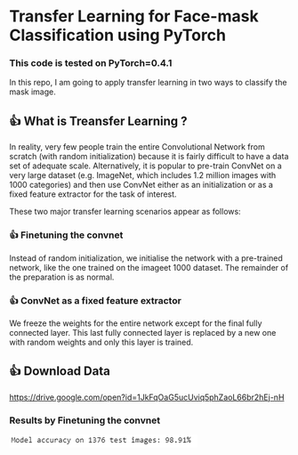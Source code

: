 # Transfer Learning for Face-mask Classification using PyTorch
### This code is tested on PyTorch=0.4.1

In this repo, I am going to apply transfer learning in two ways to classify the mask image.

## :+1: What is Treansfer Learning ?

In reality, very few people train the entire Convolutional Network from scratch (with random initialization) because it is fairly difficult to have a data set of adequate scale. Alternatively, it is popular to pre-train ConvNet on a very large dataset (e.g. ImageNet, which includes 1.2 million images with 1000 categories) and then use ConvNet either as an initialization or as a fixed feature extractor for the task of interest.

These two major transfer learning scenarios appear as follows: 

### :+1: Finetuning the convnet
Instead of random initialization, we initialise the network with a pre-trained network, like the one trained on the imageet 1000 dataset. The remainder of the preparation is as normal. 

### :+1: ConvNet as a fixed feature extractor
We freeze the weights for the entire network except for the final fully connected layer. This last fully connected layer is replaced by a new one with random weights and only this layer is trained.

## :+1: Download Data
https://drive.google.com/open?id=1JkFqOaG5ucUviq5phZaoL66br2hEj-nH

### Results by Finetuning the convnet 
![](./images/3.PNG)
